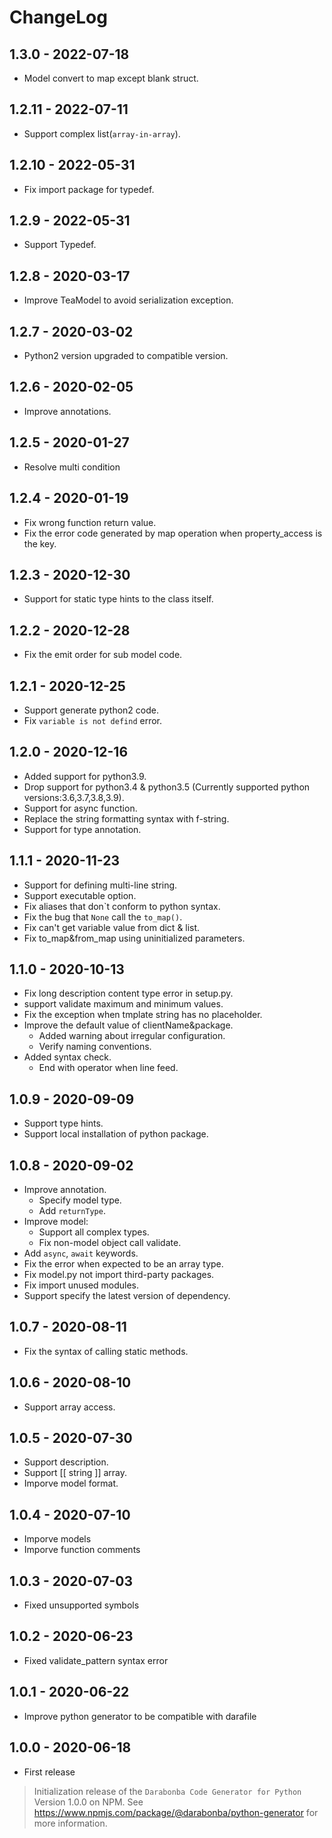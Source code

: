 # ChangeLog

## 1.3.0 - 2022-07-18

* Model convert to map except blank struct.

## 1.2.11 - 2022-07-11

* Support complex list(`array-in-array`).

## 1.2.10 - 2022-05-31

* Fix import package for typedef.

## 1.2.9 - 2022-05-31

* Support Typedef.

## 1.2.8 - 2020-03-17

* Improve TeaModel to avoid serialization exception.

## 1.2.7 - 2020-03-02

* Python2 version upgraded to compatible version.

## 1.2.6 - 2020-02-05

* Improve annotations.

## 1.2.5 - 2020-01-27

* Resolve multi condition

## 1.2.4 - 2020-01-19

* Fix wrong function return value.
* Fix the error code generated by map operation when property_access is the key.

## 1.2.3 - 2020-12-30

* Support for static type hints to the class itself.

## 1.2.2 - 2020-12-28

* Fix the emit order for sub model code.

## 1.2.1 - 2020-12-25

* Support generate python2 code.
* Fix `variable is not defind` error.

## 1.2.0 - 2020-12-16

* Added support for python3.9.
* Drop support for python3.4 & python3.5 (Currently supported python versions:3.6,3.7,3.8,3.9).
* Support for async function.
* Replace the string formatting syntax with f-string.
* Support for type annotation.

## 1.1.1 - 2020-11-23

* Support for defining multi-line string.
* Support executable option.
* Fix aliases that don`t conform to python syntax.
* Fix the bug that `None` call the `to_map()`.
* Fix can't get variable value from dict & list.
* Fix to_map&from_map using uninitialized parameters.

## 1.1.0 - 2020-10-13

* Fix long description content type error in setup.py.
* support validate maximum and minimum values.
* Fix the exception when tmplate string has no placeholder.
* Improve the default value of clientName&package.
  * Added warning about irregular configuration.
  * Verify naming conventions.
* Added syntax check.
  * End with operator when line feed.

## 1.0.9 - 2020-09-09

* Support type hints.
* Support local installation of python package.

## 1.0.8 - 2020-09-02

* Improve annotation.
  * Specify model type.
  * Add `returnType`.
* Improve model:
  * Support all complex types.
  * Fix non-model object call validate.
* Add `async`, `await` keywords.
* Fix the error when expected to be an array type.
* Fix model.py not import third-party packages.
* Fix import unused modules.
* Support specify the latest version of dependency.

## 1.0.7 - 2020-08-11

* Fix the syntax of calling static methods.

## 1.0.6 - 2020-08-10

* Support array access.

## 1.0.5 - 2020-07-30

* Support description.
* Support [[ string ]] array.
* Imporve model format.

## 1.0.4 - 2020-07-10

* Imporve models
* Imporve function comments

## 1.0.3 - 2020-07-03

* Fixed unsupported symbols

## 1.0.2 - 2020-06-23

* Fixed validate_pattern syntax error

## 1.0.1 - 2020-06-22

* Improve python generator to be compatible with darafile

## 1.0.0 - 2020-06-18

* First release

> Initialization release of the `Darabonba Code Generator for Python` Version 1.0.0 on NPM.
> See <https://www.npmjs.com/package/@darabonba/python-generator> for more information.

